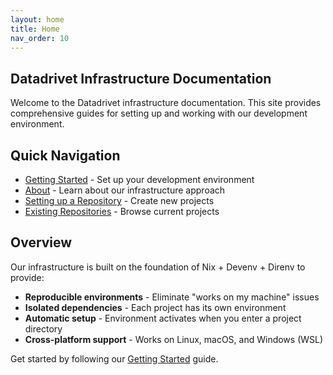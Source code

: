 ```yaml
---
layout: home
title: Home
nav_order: 10
---
```


## Datadrivet Infrastructure Documentation

Welcome to the Datadrivet infrastructure documentation. This site provides
comprehensive guides for setting up and working with our development
environment.

## Quick Navigation

- [Getting Started](02-getting-started.html) - Set up your development
  environment
- [About](06-about.html) - Learn about our infrastructure approach
- [Setting up a Repository](05-setting-up-repository.html) - Create new projects
- [Existing Repositories](03-existing-repositories.html) - Browse current
  projects

## Overview

Our infrastructure is built on the foundation of Nix + Devenv + Direnv to
provide:

- **Reproducible environments** - Eliminate "works on my machine" issues
- **Isolated dependencies** - Each project has its own environment
- **Automatic setup** - Environment activates when you enter a project directory
- **Cross-platform support** - Works on Linux, macOS, and Windows (WSL)

Get started by following our [Getting Started](02-getting-started.html) guide.
